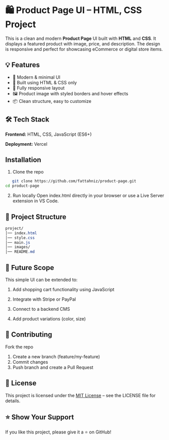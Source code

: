 # 🛍️ Product Page UI – HTML, CSS Project

This is a clean and modern **Product Page** UI built with **HTML** and **CSS**. It displays a featured product with image, price, and description. The design is responsive and perfect for showcasing eCommerce or digital store items.

## 💡 Features

- 🎨 Modern & minimal UI
- 🧱 Built using HTML & CSS only
- 📱 Fully responsive layout
- 🖼️ Product image with styled borders and hover effects
- 📦 Clean structure, easy to customize

## 🛠️ Tech Stack
**Frontend:** HTML, CSS, JavaScript (ES6+)

**Deployment:** Vercel

## Installation
1. Clone the repo
```bash
   git clone https://github.com/fattahniz/product-page.git
cd product-page
```

2. Run locally
Open index.html directly in your browser or use a Live Server extension in VS Code.

## 📂 Project Structure
```css
project/
│── index.html
│── style.css
│── main.js
│── images/
│── README.md
```

## 📌 Future Scope
This simple UI can be extended to:

1. Add shopping cart functionality using JavaScript

2. Integrate with Stripe or PayPal

3. Connect to a backend CMS

4. Add product variations (color, size)

## 🤝 Contributing
Fork the repo

1. Create a new branch (feature/my-feature)
2. Commit changes
3. Push branch and create a Pull Request

## 📄 License
This project is licensed under the [MIT License](LICENSE) – see the LICENSE
file for details.

## ⭐ Show Your Support
If you like this project, please give it a ⭐ on GitHub!
